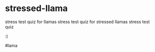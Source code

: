 # stressed-llama
stress test quiz for llamas
stress test quiz for stressed llamas
stress test quiz

:)


#lama
